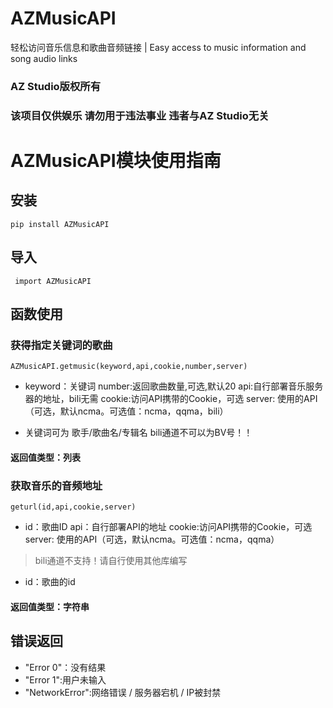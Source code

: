 # AZMusicAPI
轻松访问音乐信息和歌曲音频链接 | Easy access to music information and song audio links

### AZ Studio版权所有
### 该项目仅供娱乐 请勿用于违法事业 违者与AZ Studio无关
# AZMusicAPI模块使用指南

## 安装

```pip install AZMusicAPI```

## 导入

``` import AZMusicAPI```

## 函数使用

### 获得指定关键词的歌曲

```AZMusicAPI.getmusic(keyword,api,cookie,number,server)```


* keyword：关键词 number:返回歌曲数量,可选,默认20 api:自行部署音乐服务器的地址，bili无需 cookie:访问API携带的Cookie，可选 server: 使用的API（可选，默认ncma。可选值：ncma，qqma，bili）

* 关键词可为 歌手/歌曲名/专辑名  bili通道不可以为BV号！！

#### 返回值类型：列表  
### 获取音乐的音频地址

```geturl(id,api,cookie,server)```

* id：歌曲ID api：自行部署API的地址 cookie:访问API携带的Cookie，可选 server: 使用的API（可选，默认ncma。可选值：ncma，qqma）

> bili通道不支持！请自行使用其他库编写


* id：歌曲的id

#### 返回值类型：字符串 


## 错误返回
* "Error 0"：没有结果 
* "Error 1":用户未输入
* "NetworkError":网络错误 / 服务器宕机 / IP被封禁


